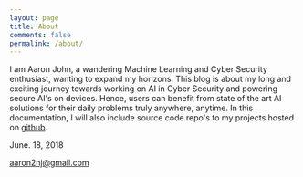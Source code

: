 ```yaml
---
layout: page
title: About
comments: false
permalink: /about/
---
```


I am Aaron John, a wandering Machine Learning and Cyber Security enthusiast, wanting to expand my horizons. This blog is about my long and exciting journey towards working on AI in Cyber Security and powering secure AI's on devices. Hence, users can benefit from state of the art AI solutions for their daily problems truly anywhere, anytime. In this documentation, I will also include source code repo's to my projects hosted on [github](https://github.com/aaronjohn2).

June. 18, 2018

aaron2nj@gmail.com
